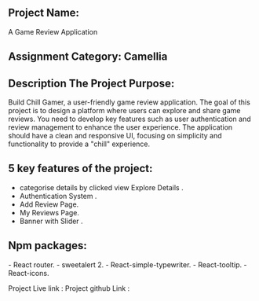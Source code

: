 <h2>Project Name:</h2>
 A Game Review Application
<h2>Assignment Category: Camellia</h2>


<h2>Description The Project Purpose: </h2>

Build Chill Gamer, a user-friendly game review application. The goal of this project is to design a platform where users can explore and share game reviews. You need to develop key features such as user authentication and review management to enhance the user experience. The application should have a clean and responsive UI, focusing on simplicity and functionality to provide a "chill" experience. 

<h2>5 key features of the project: </h2>

- categorise details by clicked view Explore Details .
- Authentication System .
- Add Review Page.
- My Reviews Page.
- Banner with Slider .

<h2>Npm packages:</h2>
- React router.
- sweetalert 2.
- React-simple-typewriter.
- React-tooltip.
- React-icons.

Project Live link : 
Project github Link :